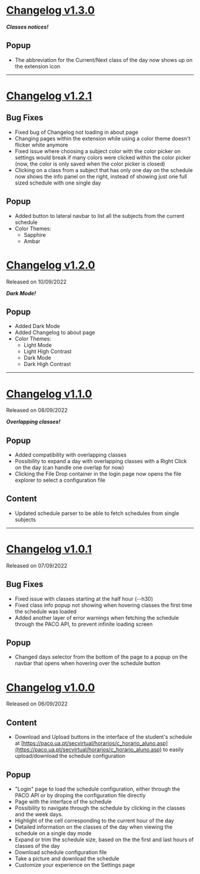 # [Changelog v1.3.0](https://github.com/digas99/schedule-ua/releases/tag/v1.3.0)

***Classes notices!***

## Popup
- The abbreviation for the Current/Next class of the day now shows up on the extension icon

---

# [Changelog v1.2.1](https://github.com/digas99/schedule-ua/releases/tag/v1.2.1) 

## Bug Fixes
- Fixed bug of Changelog not loading in about page
- Changing pages within the extension while using a color theme doesn't flicker white anymore
- Fixed issue where choosing a subject color with the color picker on settings would break if many colors were clicked within the color picker (now, the color is only saved when the color picker is closed)
- Clicking on a class from a subject that has only one day on the schedule now shows the info panel on the right, instead of showing just one full sized schedule with one single day

## Popup
- Added button to lateral navbar to list all the subjects from the current schedule
- Color Themes:
    - Sapphire
    - Ambar

# [Changelog v1.2.0](https://github.com/digas99/schedule-ua/releases/tag/v1.2.0) 
Released on 10/09/2022

***Dark Mode!***

## Popup
- Added Dark Mode
- Added Changelog to about page
- Color Themes:
    - Light Mode
    - Light High Contrast
    - Dark Mode
    - Dark High Contrast

---

# [Changelog v1.1.0](https://github.com/digas99/schedule-ua/releases/tag/v1.1.0) 
Released on 08/09/2022

***Overlapping classes!***

## Popup
- Added compatibility with overlapping classes
- Possibility to expand a day with overlapping classes with a Right Click on the day (can handle one overlap for now)
- Clicking the File Drop container in the login page now opens the file explorer to select a configuration file

## Content
- Updated schedule parser to be able to fetch schedules from single subjects

---

# [Changelog v1.0.1](https://github.com/digas99/schedule-ua/releases/tag/v1.0.1) 
Released on 07/09/2022

## Bug Fixes
- Fixed issue with classes starting at the half hour (--h30)
- Fixed class info popup not showing when hovering classes the first time the schedule was loaded
- Added another layer of error warnings when fetching the schedule through the PACO API, to prevent infinite loading screen

## Popup
- Changed days selector from the bottom of the page to a popup on the navbar that opens when hovering over the schedule button

# [Changelog v1.0.0](https://github.com/digas99/schedule-ua/releases/tag/v1.0.0) 
Released on 06/09/2022

## Content
- Download and Upload buttons in the interface of the student's schedule at [https://paco.ua.pt/secvirtual/horarios/c_horario_aluno.asp](https://paco.ua.pt/secvirtual/horarios/c_horario_aluno.asp) to easily upload/download the schedule configuration

## Popup
- "Login" page to load the schedule configuration, either through the PACO API or by droping the configuration file directly
- Page with the interface of the schedule
- Possibility to navigate through the schedule by clicking in the classes and the week days.
- Highlight of the cell corresponding to the current hour of the day
- Detailed information on the classes of the day when viewing the schedule on a single day mode
- Expand or trim the schedule size, based on the the first and last hours of classes of the day
- Download schedule configuration file
- Take a picture and download the schedule
- Customize your experience on the Settings page